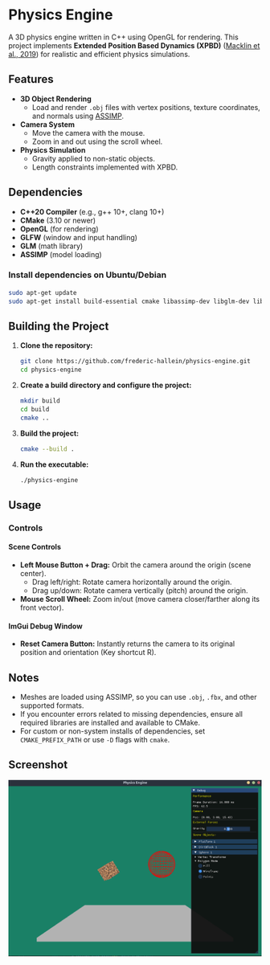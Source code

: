 # Physics Engine

A 3D physics engine written in C++ using OpenGL for rendering. This project implements **Extended Position Based Dynamics (XPBD)** ([Macklin et al., 2019](https://matthias-research.github.io/pages/publications/smallsteps.pdf)) for realistic and efficient physics simulations.



## Features

- **3D Object Rendering**
  - Load and render `.obj` files with vertex positions, texture coordinates, and normals using [ASSIMP](https://github.com/assimp/assimp).
- **Camera System**
  - Move the camera with the mouse.
  - Zoom in and out using the scroll wheel.
- **Physics Simulation**
  - Gravity applied to non-static objects.
  - Length constraints implemented with XPBD.



## Dependencies

- **C++20 Compiler** (e.g., g++ 10+, clang 10+)
- **CMake** (3.10 or newer)
- **OpenGL** (for rendering)
- **GLFW** (window and input handling)
- **GLM** (math library)
- **ASSIMP** (model loading)

### Install dependencies on Ubuntu/Debian

```sh
sudo apt-get update
sudo apt-get install build-essential cmake libassimp-dev libglm-dev libglfw3-dev libglew-dev
```



## Building the Project

1. **Clone the repository:**
    ```sh
    git clone https://github.com/frederic-hallein/physics-engine.git
    cd physics-engine
    ```

2. **Create a build directory and configure the project:**
    ```sh
    mkdir build
    cd build
    cmake ..
    ```

3. **Build the project:**
    ```sh
    cmake --build .
    ```

4. **Run the executable:**
    ```sh
    ./physics-engine
    ```



## Usage

### Controls

#### Scene Controls

- **Left Mouse Button + Drag:** Orbit the camera around the origin (scene center).
    - Drag left/right: Rotate camera horizontally around the origin.
    - Drag up/down: Rotate camera vertically (pitch) around the origin.
- **Mouse Scroll Wheel:** Zoom in/out (move camera closer/farther along its front vector).

#### ImGui Debug Window

- **Reset Camera Button:** Instantly returns the camera to its original position and orientation (Key shortcut R).


## Notes

- Meshes are loaded using ASSIMP, so you can use `.obj`, `.fbx`, and other supported formats.
- If you encounter errors related to missing dependencies, ensure all required libraries are installed and available to CMake.
- For custom or non-system installs of dependencies, set `CMAKE_PREFIX_PATH` or use `-D` flags with `cmake`.


## Screenshot

![Physics Engine Screenshot](res/screenshots/readme-screenshot.png)




